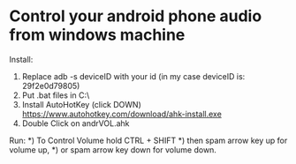 # Control your android phone audio from windows machine

Install:
1) Replace adb -s deviceID with your id (in my case deviceID is: 29f2e0d79805)
2) Put .bat files in C:\
3) Install AutoHotKey (click DOWN)
https://www.autohotkey.com/download/ahk-install.exe
4) Double Click on andrVOL.ahk

Run:
*) To Control Volume hold CTRL + SHIFT
*) then spam arrow key up for volume up,
*) or spam arrow key down for volume down.
